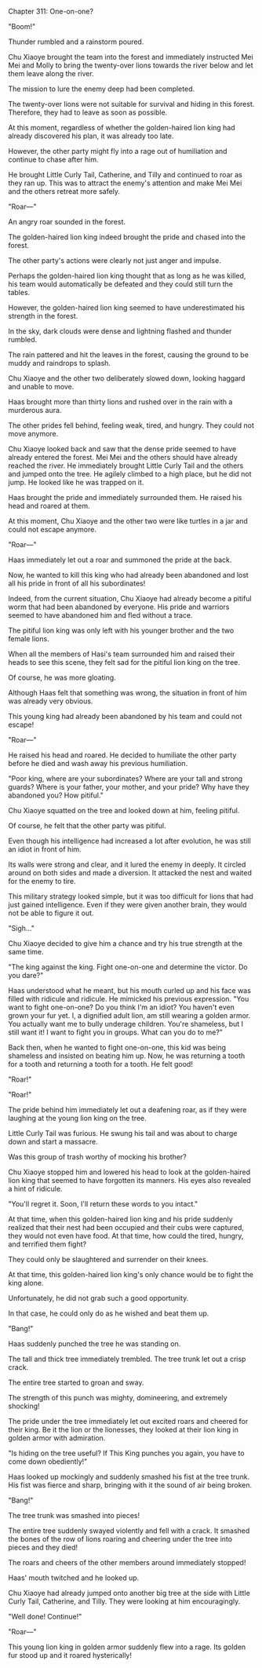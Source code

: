Chapter 311: One-on-one?

"Boom\!"

Thunder rumbled and a rainstorm poured.

Chu Xiaoye brought the team into the forest and immediately instructed Mei Mei and Molly to bring the twenty-over lions towards the river below and let them leave along the river.

The mission to lure the enemy deep had been completed.

The twenty-over lions were not suitable for survival and hiding in this forest. Therefore, they had to leave as soon as possible.

At this moment, regardless of whether the golden-haired lion king had already discovered his plan, it was already too late.

However, the other party might fly into a rage out of humiliation and continue to chase after him.

He brought Little Curly Tail, Catherine, and Tilly and continued to roar as they ran up. This was to attract the enemy's attention and make Mei Mei and the others retreat more safely.

"Roar—"

An angry roar sounded in the forest.

The golden-haired lion king indeed brought the pride and chased into the forest.

The other party's actions were clearly not just anger and impulse.

Perhaps the golden-haired lion king thought that as long as he was killed, his team would automatically be defeated and they could still turn the tables.

However, the golden-haired lion king seemed to have underestimated his strength in the forest.

In the sky, dark clouds were dense and lightning flashed and thunder rumbled.

The rain pattered and hit the leaves in the forest, causing the ground to be muddy and raindrops to splash.

Chu Xiaoye and the other two deliberately slowed down, looking haggard and unable to move.

Haas brought more than thirty lions and rushed over in the rain with a murderous aura.

The other prides fell behind, feeling weak, tired, and hungry. They could not move anymore.

Chu Xiaoye looked back and saw that the dense pride seemed to have already entered the forest. Mei Mei and the others should have already reached the river. He immediately brought Little Curly Tail and the others and jumped onto the tree. He agilely climbed to a high place, but he did not jump. He looked like he was trapped on it.

Haas brought the pride and immediately surrounded them. He raised his head and roared at them.

At this moment, Chu Xiaoye and the other two were like turtles in a jar and could not escape anymore.

"Roar—"

Haas immediately let out a roar and summoned the pride at the back.

Now, he wanted to kill this king who had already been abandoned and lost all his pride in front of all his subordinates\!

Indeed, from the current situation, Chu Xiaoye had already become a pitiful worm that had been abandoned by everyone. His pride and warriors seemed to have abandoned him and fled without a trace.

The pitiful lion king was only left with his younger brother and the two female lions.

When all the members of Hasi's team surrounded him and raised their heads to see this scene, they felt sad for the pitiful lion king on the tree.

Of course, he was more gloating.

Although Haas felt that something was wrong, the situation in front of him was already very obvious.

This young king had already been abandoned by his team and could not escape\!

"Roar—"

He raised his head and roared. He decided to humiliate the other party before he died and wash away his previous humiliation.

"Poor king, where are your subordinates? Where are your tall and strong guards? Where is your father, your mother, and your pride? Why have they abandoned you? How pitiful."

Chu Xiaoye squatted on the tree and looked down at him, feeling pitiful.

Of course, he felt that the other party was pitiful.

Even though his intelligence had increased a lot after evolution, he was still an idiot in front of him.

Its walls were strong and clear, and it lured the enemy in deeply. It circled around on both sides and made a diversion. It attacked the nest and waited for the enemy to tire.

This military strategy looked simple, but it was too difficult for lions that had just gained intelligence. Even if they were given another brain, they would not be able to figure it out.

"Sigh…"

Chu Xiaoye decided to give him a chance and try his true strength at the same time.

"The king against the king. Fight one-on-one and determine the victor. Do you dare?"

Haas understood what he meant, but his mouth curled up and his face was filled with ridicule and ridicule. He mimicked his previous expression. "You want to fight one-on-one? Do you think I'm an idiot? You haven't even grown your fur yet. I, a dignified adult lion, am still wearing a golden armor. You actually want me to bully underage children. You're shameless, but I still want it\! I want to fight you in groups. What can you do to me?"

Back then, when he wanted to fight one-on-one, this kid was being shameless and insisted on beating him up. Now, he was returning a tooth for a tooth and returning a tooth for a tooth. He felt good\!

"Roar\!"

"Roar\!"

The pride behind him immediately let out a deafening roar, as if they were laughing at the young lion king on the tree.

Little Curly Tail was furious. He swung his tail and was about to charge down and start a massacre.

Was this group of trash worthy of mocking his brother?

Chu Xiaoye stopped him and lowered his head to look at the golden-haired lion king that seemed to have forgotten its manners. His eyes also revealed a hint of ridicule.

"You'll regret it. Soon, I'll return these words to you intact."

At that time, when this golden-haired lion king and his pride suddenly realized that their nest had been occupied and their cubs were captured, they would not even have food. At that time, how could the tired, hungry, and terrified them fight?

They could only be slaughtered and surrender on their knees.

At that time, this golden-haired lion king's only chance would be to fight the king alone.

Unfortunately, he did not grab such a good opportunity.

In that case, he could only do as he wished and beat them up.

"Bang\!"

Haas suddenly punched the tree he was standing on.

The tall and thick tree immediately trembled. The tree trunk let out a crisp crack.

The entire tree started to groan and sway.

The strength of this punch was mighty, domineering, and extremely shocking\!

The pride under the tree immediately let out excited roars and cheered for their king. Be it the lion or the lionesses, they looked at their lion king in golden armor with admiration.

"Is hiding on the tree useful? If This King punches you again, you have to come down obediently\!"

Haas looked up mockingly and suddenly smashed his fist at the tree trunk. His fist was fierce and sharp, bringing with it the sound of air being broken.

"Bang\!"

The tree trunk was smashed into pieces\!

The entire tree suddenly swayed violently and fell with a crack. It smashed the bones of the row of lions roaring and cheering under the tree into pieces and they died\!

The roars and cheers of the other members around immediately stopped\!

Haas' mouth twitched and he looked up.

Chu Xiaoye had already jumped onto another big tree at the side with Little Curly Tail, Catherine, and Tilly. They were looking at him encouragingly.

"Well done\! Continue\!"

"Roar—"

This young lion king in golden armor suddenly flew into a rage. Its golden fur stood up and it roared hysterically\!
